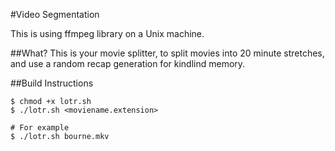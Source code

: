 #Video Segmentation

This is using ffmpeg library on a Unix machine.  

##What?
This is your movie splitter, to split movies into 20 minute stretches, and use a random recap generation for kindlind memory.

##Build Instructions
```
$ chmod +x lotr.sh
$ ./lotr.sh <moviename.extension>

# For example
$ ./lotr.sh bourne.mkv
```

